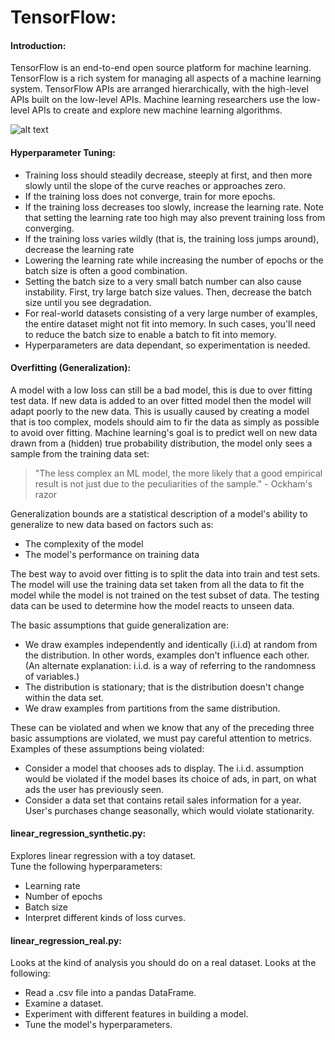 # TensorFlow:  
#### Introduction:
TensorFlow is an end-to-end open source platform for machine learning. TensorFlow is a rich system for managing all 
aspects of a machine learning system. TensorFlow APIs are arranged hierarchically, with the high-level APIs built on 
the low-level APIs. Machine learning researchers use the low-level APIs to create and explore new machine learning 
algorithms.

![alt text](https://developers.google.com/machine-learning/crash-course/images/TFHierarchyNew.svg 
"Hierarchy of TensorFlow Toolkits")

#### Hyperparameter Tuning:  
* Training loss should steadily decrease, steeply at first, and then more slowly until the slope of the curve reaches 
or approaches zero.
* If the training loss does not converge, train for more epochs.
* If the training loss decreases too slowly, increase the learning rate. Note that setting the learning rate too high 
may also prevent training loss from converging.
* If the training loss varies wildly (that is, the training loss jumps around), decrease the learning rate
* Lowering the learning rate while increasing the number of epochs or the batch size is often a good combination.
* Setting the batch size to a very small batch number can also cause instability. First, try large batch size values. 
Then, decrease the batch size until you see degradation.
* For real-world datasets consisting of a very large number of examples, the entire dataset might not fit into memory.
 In such cases, you'll need to reduce the batch size to enable a batch to fit into memory.
* Hyperparameters are data dependant, so experimentation is needed.

#### Overfitting (Generalization):  
A model with a low loss can still be a bad model, this is due to over fitting test data. If new data is added to an
over fitted model then the model will adapt poorly to the new data. This is usually caused by creating a model that
is too complex, models should aim to fir the data as simply as possible to avoid over fitting. Machine learning's goal
is to predict well on new data drawn from a (hidden) true probability distribution, the model only sees a sample from
the training data set:

>"The less complex an ML model, the more likely that a good empirical result is not just due to the
 peculiarities of the sample." - Ockham's razor 

Generalization bounds are a statistical description of a model's ability to generalize to new data based on 
factors such as:
* The complexity of the model
* The model's performance on training data

The best way to avoid over fitting is to split the data into train and test sets. The model will use the training data
set taken from all the data to fit the model while the model is not trained on the test subset of data. The testing 
data can be used to determine how the model reacts to unseen data.

The basic assumptions that guide generalization are:
*  We draw examples independently and identically (i.i.d) at random from the distribution. In other words, examples 
don't influence each other. (An alternate explanation: i.i.d. is a way of referring to the randomness of variables.)
* The distribution is stationary; that is the distribution doesn't change within the data set.
* We draw examples from partitions from the same distribution.

These can be violated and when we know that any of the preceding three basic assumptions are violated, we
must pay careful attention to metrics. Examples of these assumptions being violated:
* Consider a model that chooses ads to display. The i.i.d. assumption would be violated if the model bases its choice 
of ads, in part, on what ads the user has previously seen.
* Consider a data set that contains retail sales information for a year. User's purchases change seasonally,
 which would violate stationarity.

#### linear_regression_synthetic.py:
Explores linear regression with a toy dataset.  
Tune the following hyperparameters:
* Learning rate
* Number of epochs
* Batch size
* Interpret different kinds of loss curves.

#### linear_regression_real.py:
Looks at the kind of analysis you should do on a real dataset.
Looks at the following:
* Read a .csv file into a pandas DataFrame.
* Examine a dataset.
* Experiment with different features in building a model.
* Tune the model's hyperparameters.
